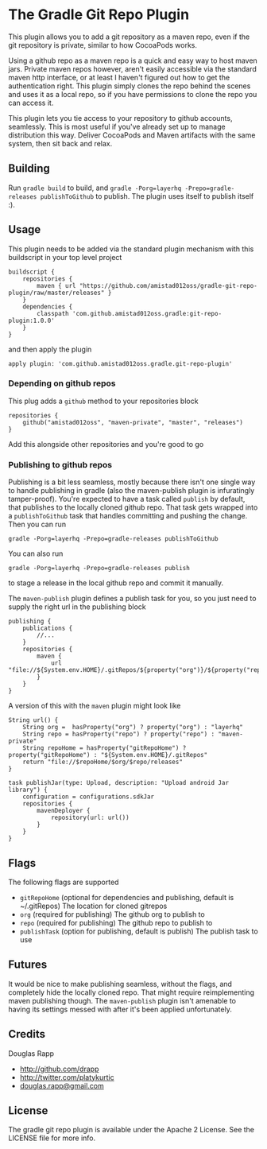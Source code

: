 # The Gradle Git Repo Plugin

This plugin allows you to add a git repository as a maven repo, even if the git
repository is private, similar to how CocoaPods works.

Using a github repo as a maven repo is a quick and easy way to host maven jars.
Private maven repos however, aren't easily accessible via the standard maven
http interface, or at least I haven't figured out how to get the authentication
right. This plugin simply clones the repo behind the scenes and uses it as a
local repo, so if you have permissions to clone the repo you can access it.

This plugin lets you tie access to your repository to github accounts,
seamlessly. This is most useful if you've already set up to manage distribution
this way. Deliver CocoaPods and Maven artifacts with the same system, then sit
back and relax.

## Building

Run `gradle build` to build, and `gradle -Porg=layerhq -Prepo=gradle-releases publishToGithub`
to publish. The plugin uses itself to publish itself :).

## Usage

This plugin needs to be added via the standard plugin mechanism with this buildscript in your top level project

    buildscript {
        repositories {
            maven { url "https://github.com/amistad012oss/gradle-git-repo-plugin/raw/master/releases" }
        }
        dependencies {
            classpath 'com.github.amistad012oss.gradle:git-repo-plugin:1.0.0'
        }
    }

and then apply the plugin

    apply plugin: 'com.github.amistad012oss.gradle.git-repo-plugin'


### Depending on github repos

This plug adds a `github` method to your repositories block

    repositories {
        github("amistad012oss", "maven-private", "master", "releases")
    }

Add this alongside other repositories and you're good to go

### Publishing to github repos

Publishing is a bit less seamless, mostly because there isn't one single way to
handle publishing in gradle (also the maven-publish plugin is infuratingly
tamper-proof). You're expected to have a task called `publish` by default, that
publishes to the locally cloned github repo. That task gets wrapped into a
`publishToGithub` task that handles committing and pushing the change. Then you
can run

    gradle -Porg=layerhq -Prepo=gradle-releases publishToGithub

You can also run 

    gradle -Porg=layerhq -Prepo=gradle-releases publish

to stage a release in the local github repo and commit it manually.

The `maven-publish` plugin defines a publish task for you, so you just need to
supply the right url in the publishing block

    publishing {
        publications {
            //...
        }
        repositories {
            maven {
                url "file://${System.env.HOME}/.gitRepos/${property("org")}/${property("repo")}/releases"
            }
        }
    }

A version of this with the `maven` plugin might look like

    String url() {
        String org =  hasProperty("org") ? property("org") : "layerhq"
        String repo = hasProperty("repo") ? property("repo") : "maven-private"
        String repoHome = hasProperty("gitRepoHome") ? property("gitRepoHome") : "${System.env.HOME}/.gitRepos"
        return "file://$repoHome/$org/$repo/releases"
    }
    
    task publishJar(type: Upload, description: "Upload android Jar library") {
        configuration = configurations.sdkJar
        repositories {
            mavenDeployer {
                repository(url: url())
            }
        }
    }

## Flags

The following flags are supported

* `gitRepoHome` (optional for dependencies and publishing, default is ~/.gitRepos) The location for cloned gitrepos
* `org` (required for publishing) The github org to publish to
* `repo` (required for publishing) The github repo to publish to
* `publishTask` (option for publishing, default is publish) The publish task to use

## Futures

It would be nice to make publishing seamless, without the flags, and completely
hide the locally cloned repo. That might require reimplementing maven
publishing though. The `maven-publish` plugin isn't amenable to having its
settings messed with after it's been applied unfortunately.

## Credits

Douglas Rapp

- http://github.com/drapp
- http://twitter.com/platykurtic
- douglas.rapp@gmail.com

## License

The gradle git repo plugin is available under the Apache 2 License. See the LICENSE file for more info.
